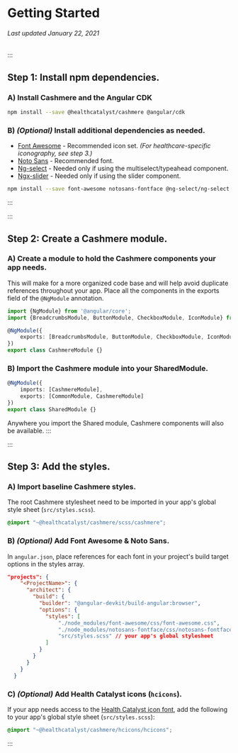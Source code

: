 # Getting Started

###### Last updated January 22, 2021

:::
## Step 1: Install npm dependencies.

### A) Install Cashmere and the Angular CDK

```BASH
npm install --save @healthcatalyst/cashmere @angular/cdk
```

### B) *(Optional)* Install additional dependencies as needed.
- [Font Awesome](https://fontawesome.com) - Recommended icon set. *(For healthcare-specific iconography, see step 3.)*
- [Noto Sans](https://fonts.google.com/specimen/Noto+Sans) - Recommended font.
- [Ng-select](https://github.com/ng-select/ng-select) - Needed only if using the multiselect/typeahead component.
- [Ngx-slider](https://github.com/angular-slider/ngx-slider) - Needed only if using the slider component.


```BASH
npm install --save font-awesome notosans-fontface @ng-select/ng-select @angular-slider/ngx-slider
```
:::

:::
## Step 2: Create a Cashmere module.

### A) Create a module to hold the Cashmere components your app needs.
This will make for a more organized code base and will help avoid duplicate references throughout your app. Place all the components in the exports field of the `@NgModule` annotation.

```typescript
import {NgModule} from '@angular/core';
import {BreadcrumbsModule, ButtonModule, CheckboxModule, IconModule} from '@healthcatalyst/cashmere';

@NgModule({
    exports: [BreadcrumbsModule, ButtonModule, CheckboxModule, IconModule]
})
export class CashmereModule {}
```

### B) Import the Cashmere module into your SharedModule.

```typescript
@NgModule({
    imports: [CashmereModule],
    exports: [CommonModule, CashmereModule]
})
export class SharedModule {}
```

Anywhere you import the Shared module, Cashmere components will also be available.
:::


:::
## Step 3: Add the styles.

### A) Import baseline Cashmere styles.
The root Cashmere stylesheet need to be imported in your app's global style sheet (`src/styles.scss`).

```scss
@import "~@healthcatalyst/cashmere/scss/cashmere";
```

### B) *(Optional)* Add Font Awesome & Noto Sans.
In `angular.json`, place references for each font in your project's build target options in the styles array.

```json
"projects": {
    "<ProjectName>": {
      "architect": {
        "build": {
          "builder": "@angular-devkit/build-angular:browser",
          "options": {
            "styles": [
                "./node_modules/font-awesome/css/font-awesome.css",
                "./node_modules/notosans-fontface/css/notosans-fontface-allweight.css",
                "src/styles.scss" // your app's global stylesheet
            ]
          }
        }
      }
    }
  }
```

### C) *(Optional)* Add Health Catalyst icons (`hcicons`).
If your app needs access to the [Health Catalyst icon font](/foundations/icons), add the following to your app's global style sheet (`src/styles.scss`):

```scss
@import "~@healthcatalyst/cashmere/hcicons/hcicons";
```

:::
